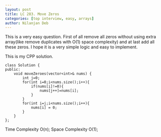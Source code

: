 ```yaml
---
layout: post
title: LC 283. Move Zeros
categories: [top interview, easy, arrays]
author: Nilanjan Deb
---
```

This is a very easy question. First of all remove all zeros without using extra array(like remove duplicates with O(1) space complexity) and at last add all these zeros. I hope it is a very simple logic and easy to implement. 
 
This is my CPP solution.

```
class Solution {
public:
    void moveZeroes(vector<int>& nums) {
        int j=0;
        for(int i=0;i<nums.size();i++){
            if(nums[i]!=0){
                nums[j++]=nums[i];
            }
        }
        for(int i=j;i<nums.size();i++){
            nums[i] = 0;
        }
    }
};
```
Time Complexity O(n);
Space Complexity O(1);